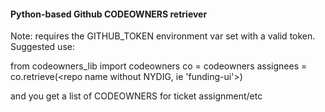#### Python-based Github CODEOWNERS retriever ####
Note:  requires the GITHUB_TOKEN environment var set with a valid token.
Suggested use:

from codeowners_lib import codeowners
co = codeowners
assignees = co.retrieve(<repo name without NYDIG, ie 'funding-ui'>)

and you get a list of CODEOWNERS for ticket assignment/etc

